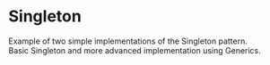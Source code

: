 # Singleton
Example of two simple implementations of the Singleton pattern.  
Basic Singleton and more advanced implementation using Generics. 
